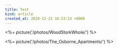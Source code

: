```yaml
---
title: Test
kind: article
created_at: 2020-12-23 16:53:33 +0000
---
```


<%= picture('/photos/WoodStorkWhole/') %>

<!-- more -->

<%= picture('/photos/The_Osborne_Apartments/') %>
